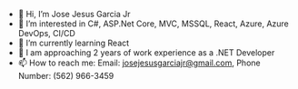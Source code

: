 - 👋 Hi, I’m Jose Jesus Garcia Jr
- 👀 I’m interested in C#, ASP.Net Core, MVC, MSSQL, React, Azure, Azure DevOps, CI/CD
- 🌱 I’m currently learning React
- 💞️ I am approaching 2 years of work experience as a .NET Developer
- 📫 How to reach me: Email: josejesusgarciajr@gmail.com, Phone Number: (562) 966-3459

<!---
josejesusgarciajr/josejesusgarciajr is a ✨ special ✨ repository because its `README.md` (this file) appears on your GitHub profile.
You can click the Preview link to take a look at your changes.
--->
